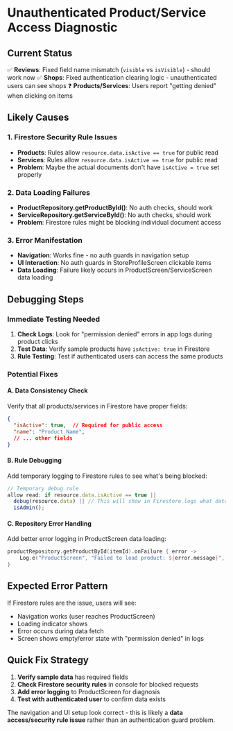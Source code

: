 # Unauthenticated Product/Service Access Diagnostic

## Current Status
✅ **Reviews**: Fixed field name mismatch (`visible` vs `isVisible`) - should work now
✅ **Shops**: Fixed authentication clearing logic - unauthenticated users can see shops
❓ **Products/Services**: Users report "getting denied" when clicking on items

## Likely Causes

### 1. **Firestore Security Rule Issues**
- **Products**: Rules allow `resource.data.isActive == true` for public read
- **Services**: Rules allow `resource.data.isActive == true` for public read
- **Problem**: Maybe the actual documents don't have `isActive = true` set properly

### 2. **Data Loading Failures**
- **ProductRepository.getProductById()**: No auth checks, should work
- **ServiceRepository.getServiceById()**: No auth checks, should work  
- **Problem**: Firestore rules might be blocking individual document access

### 3. **Error Manifestation**
- **Navigation**: Works fine - no auth guards in navigation setup
- **UI Interaction**: No auth guards in StoreProfileScreen clickable items
- **Data Loading**: Failure likely occurs in ProductScreen/ServiceScreen data loading

## Debugging Steps

### Immediate Testing Needed
1. **Check Logs**: Look for "permission denied" errors in app logs during product clicks
2. **Test Data**: Verify sample products have `isActive: true` in Firestore 
3. **Rule Testing**: Test if authenticated users can access the same products

### Potential Fixes

#### A. Data Consistency Check
Verify that all products/services in Firestore have proper fields:
```json
{
  "isActive": true,  // Required for public access
  "name": "Product Name",
  // ... other fields
}
```

#### B. Rule Debugging
Add temporary logging to Firestore rules to see what's being blocked:
```javascript
// Temporary debug rule
allow read: if resource.data.isActive == true || 
  debug(resource.data) || // This will show in Firestore logs what data exists
  isAdmin();
```

#### C. Repository Error Handling
Add better error logging in ProductScreen data loading:
```kotlin
productRepository.getProductById(itemId).onFailure { error ->
    Log.e("ProductScreen", "Failed to load product: ${error.message}", error)
}
```

## Expected Error Pattern
If Firestore rules are the issue, users will see:
- Navigation works (user reaches ProductScreen)
- Loading indicator shows
- Error occurs during data fetch
- Screen shows empty/error state with "permission denied" in logs

## Quick Fix Strategy
1. **Verify sample data** has required fields
2. **Check Firestore security rules** in console for blocked requests
3. **Add error logging** to ProductScreen for diagnosis
4. **Test with authenticated user** to confirm data exists

The navigation and UI setup look correct - this is likely a **data access/security rule issue** rather than an authentication guard problem.
